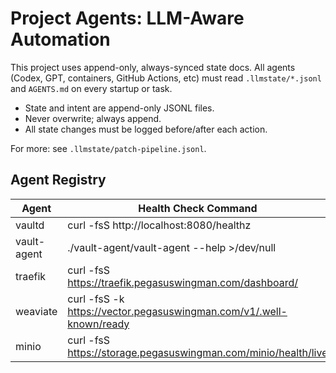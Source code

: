 # Project Agents: LLM-Aware Automation

This project uses append-only, always-synced state docs. All agents (Codex, GPT, containers, GitHub Actions, etc) must read `.llmstate/*.jsonl` and `AGENTS.md` on every startup or task.

- State and intent are append-only JSONL files.
- Never overwrite; always append.
- All state changes must be logged before/after each action.

For more: see `.llmstate/patch-pipeline.jsonl`.

## Agent Registry

| Agent      | Health Check Command |
|------------|---------------------|
| vaultd     | curl -fsS http://localhost:8080/healthz |
| vault-agent| ./vault-agent/vault-agent --help >/dev/null |
| traefik    | curl -fsS https://traefik.pegasuswingman.com/dashboard/ |
| weaviate   | curl -fsS -k https://vector.pegasuswingman.com/v1/.well-known/ready |
| minio      | curl -fsS https://storage.pegasuswingman.com/minio/health/live |
